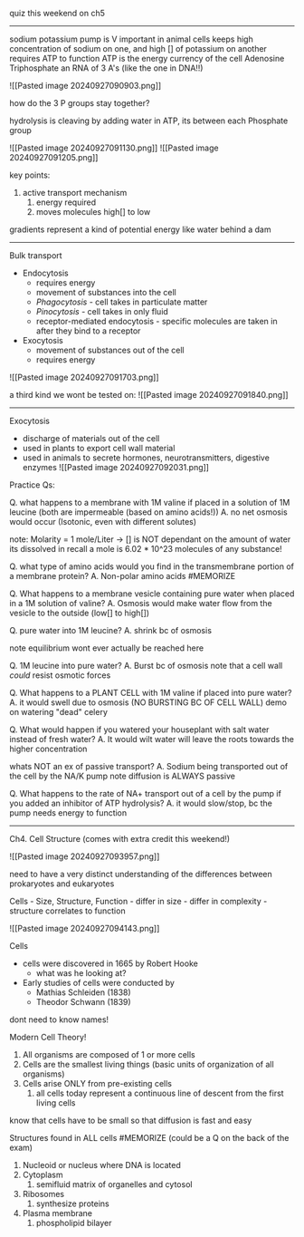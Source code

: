 quiz this weekend on ch5

----------

sodium potassium pump is V important in animal cells
	keeps high concentration of sodium on one, and high [] of potassium on another
	requires ATP to function
ATP is the energy currency of the cell
	Adenosine Triphosphate
	an RNA of 3 A's (like the one in DNA!!)

![[Pasted image 20240927090903.png]]

how do the 3 P groups stay together?

hydrolysis is cleaving by adding water
	in ATP, its between each Phosphate group

![[Pasted image 20240927091130.png]]
![[Pasted image 20240927091205.png]]

key points:
1. active transport mechanism
	1. energy required
	2. moves molecules high[] to low

gradients represent a kind of potential energy
	like water behind a dam

--------
Bulk transport
- Endocytosis
	- requires energy
	- movement of substances into the cell
	- *Phagocytosis* - cell takes in particulate matter
	- *Pinocytosis* - cell takes in only fluid
	- receptor-mediated endocytosis - specific molecules are taken in after they bind to a receptor
- Exocytosis
	- movement of substances out of the cell
	- requires energy

![[Pasted image 20240927091703.png]]

a third kind we wont be tested on:
![[Pasted image 20240927091840.png]]

-------
Exocytosis
- discharge of materials out of the cell
- used in plants to export cell wall material
- used in animals to secrete hormones, neurotransmitters, digestive enzymes
![[Pasted image 20240927092031.png]]

Practice Qs:

Q. what happens to a membrane with 1M valine if placed in a solution of 1M leucine (both are impermeable (based on amino acids!))
	A. no net osmosis would occur (Isotonic, even with different solutes)

note: Molarity = 1 mole/Liter -> [] is NOT dependant on the amount of water its dissolved in
	recall a mole is 6.02 * 10^23 molecules of any substance!

Q. what type of amino acids would you find in the transmembrane portion of a membrane protein?
	A. Non-polar amino acids #MEMORIZE 

Q. What happens to a membrane vesicle containing pure water when placed in a 1M solution of valine?
	A. Osmosis would make water flow from the vesicle to the outside (low[] to high[])

Q. pure water into 1M leucine?
	A. shrink bc of osmosis

note equilibrium wont ever actually be reached here

Q. 1M leucine into pure water?
	A. Burst bc of osmosis
	note that a cell wall *could* resist osmotic forces

Q. What happens to a PLANT CELL with 1M valine if placed into pure water?
	A. it would swell due to osmosis (NO BURSTING BC OF CELL WALL)
		demo on watering "dead" celery

Q. What would happen if you watered your houseplant with salt water instead of fresh water?
	A. It would wilt
		water will leave the roots towards the higher concentration

whats NOT an ex of passive transport?
	A. Sodium being transported out of the cell by the NA/K pump
		note diffusion is ALWAYS passive

Q. What happens to the rate of NA+ transport out of a cell by the pump if you added an inhibitor of ATP hydrolysis?
	A. it would slow/stop, bc the pump needs energy to function

-------------------------
Ch4. Cell Structure (comes with extra credit this weekend!)

![[Pasted image 20240927093957.png]]

need to have a very distinct understanding of the differences between prokaryotes and eukaryotes


Cells - Size, Structure, Function
	- differ in size
	- differ in complexity
	- structure correlates to function

![[Pasted image 20240927094143.png]]

Cells
- cells were discovered in 1665 by Robert Hooke
	- what was he looking at?
- Early studies of cells were conducted by
	- Mathias Schleiden (1838)
	- Theodor Schwann (1839)

dont need to know names!

Modern Cell Theory!
1. All organisms are composed of 1 or more cells
2. Cells are the smallest living things (basic units of organization of all organisms)
3. Cells arise ONLY from pre-existing cells
	1. all cells today represent a continuous line of descent from the first living cells

know that cells have to be small so that diffusion is fast and easy


Structures found in ALL cells #MEMORIZE (could be a Q on the back of the exam)
1. Nucleoid or nucleus where DNA is located
2. Cytoplasm
	1. semifluid matrix of organelles and cytosol
3. Ribosomes
	1. synthesize proteins
4. Plasma membrane
	1. phospholipid bilayer